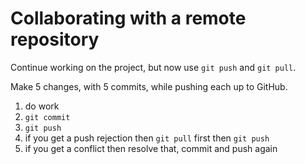 # Collaborating with a remote repository

Continue working on the project, but now use `git push` and `git pull`.

Make 5 changes, with 5 commits, while pushing each up to GitHub.

1) do work
1) `git commit`
1) `git push`
1) if you get a push rejection then `git pull` first then `git push`
1) if you get a conflict then resolve that, commit and push again